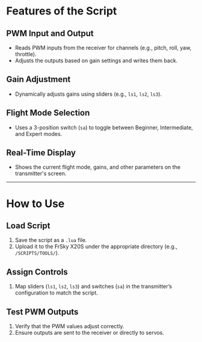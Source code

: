 # Features of the Script

## PWM Input and Output
- Reads PWM inputs from the receiver for channels (e.g., pitch, roll, yaw, throttle).
- Adjusts the outputs based on gain settings and writes them back.

## Gain Adjustment
- Dynamically adjusts gains using sliders (e.g., `ls1`, `ls2`, `ls3`).

## Flight Mode Selection
- Uses a 3-position switch (`sa`) to toggle between Beginner, Intermediate, and Expert modes.

## Real-Time Display
- Shows the current flight mode, gains, and other parameters on the transmitter's screen.

---

# How to Use

## Load Script
1. Save the script as a `.lua` file.
2. Upload it to the FrSky X20S under the appropriate directory (e.g., `/SCRIPTS/TOOLS/`).

## Assign Controls
1. Map sliders (`ls1`, `ls2`, `ls3`) and switches (`sa`) in the transmitter’s configuration to match the script.

## Test PWM Outputs
1. Verify that the PWM values adjust correctly.
2. Ensure outputs are sent to the receiver or directly to servos.
